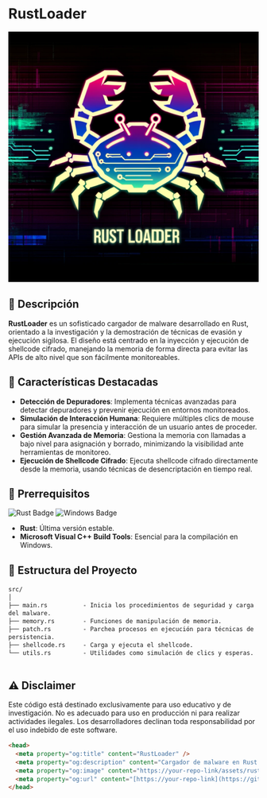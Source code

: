 # RustLoader

<p align="center">
  <img src="assets/rustloader.jpg">
</p>

## 📜 Descripción
**RustLoader** es un sofisticado cargador de malware desarrollado en Rust, orientado a la investigación y la demostración de técnicas de evasión y ejecución sigilosa. El diseño está centrado en la inyección y ejecución de shellcode cifrado, manejando la memoria de forma directa para evitar las APIs de alto nivel que son fácilmente monitoreables.

## 🌟 Características Destacadas
- **Detección de Depuradores**: Implementa técnicas avanzadas para detectar depuradores y prevenir ejecución en entornos monitoreados.
- **Simulación de Interacción Humana**: Requiere múltiples clics de mouse para simular la presencia y interacción de un usuario antes de proceder.
- **Gestión Avanzada de Memoria**: Gestiona la memoria con llamadas a bajo nivel para asignación y borrado, minimizando la visibilidad ante herramientas de monitoreo.
- **Ejecución de Shellcode Cifrado**: Ejecuta shellcode cifrado directamente desde la memoria, usando técnicas de desencriptación en tiempo real.

## 🔧 Prerrequisitos
![Rust Badge](https://img.shields.io/badge/rust-stable-brightgreen.svg)
![Windows Badge](https://img.shields.io/badge/windows-10-blue.svg)

- **Rust**: Última versión estable.
- **Microsoft Visual C++ Build Tools**: Esencial para la compilación en Windows.

## 📂 Estructura del Proyecto
```plaintext
src/
│
├── main.rs          - Inicia los procedimientos de seguridad y carga del malware.
├── memory.rs        - Funciones de manipulación de memoria.
├── patch.rs         - Parchea procesos en ejecución para técnicas de persistencia.
├── shellcode.rs     - Carga y ejecuta el shellcode.
└── utils.rs         - Utilidades como simulación de clics y esperas.
    
```
    
## ⚠️ Disclaimer

Este código está destinado exclusivamente para uso educativo y de investigación. No es adecuado para uso en producción ni para realizar actividades ilegales. Los desarrolladores declinan toda responsabilidad por el uso indebido de este software.





```html
<head>
  <meta property="og:title" content="RustLoader" />
  <meta property="og:description" content="Cargador de malware en Rust orientado a la investigación y demostración de técnicas de evasión y ejecución sigilosa." />
  <meta property="og:image" content="https://your-repo-link/assets/rustloader.jpg" />
  <meta property="og:url" content="[https://your-repo-link](https://github.com/3xploit666/rustloader)" />
</head>
